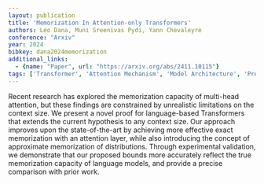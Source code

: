 ```yaml
---
layout: publication
title: 'Memorization In Attention-only Transformers'
authors: Léo Dana, Muni Sreenivas Pydi, Yann Chevaleyre
conference: "Arxiv"
year: 2024
bibkey: dana2024memorization
additional_links:
  - {name: "Paper", url: "https://arxiv.org/abs/2411.10115"}
tags: ['Transformer', 'Attention Mechanism', 'Model Architecture', 'Pretraining Methods']
---
```

Recent research has explored the memorization capacity of multi-head
attention, but these findings are constrained by unrealistic limitations on the
context size. We present a novel proof for language-based Transformers that
extends the current hypothesis to any context size. Our approach improves upon
the state-of-the-art by achieving more effective exact memorization with an
attention layer, while also introducing the concept of approximate memorization
of distributions. Through experimental validation, we demonstrate that our
proposed bounds more accurately reflect the true memorization capacity of
language models, and provide a precise comparison with prior work.
